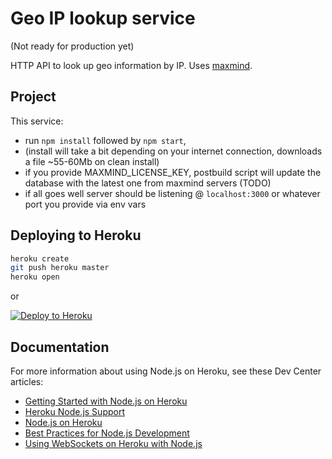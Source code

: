 # Geo IP lookup service

(Not ready for production yet)

HTTP API to look up geo information by IP. Uses [maxmind](http://maxmind.com).

## Project

This service:

- run `npm install` followed by `npm start`,
- (install will take a bit depending on your internet connection, downloads a file ~55-60Mb on clean install)
- if you provide MAXMIND_LICENSE_KEY, postbuild script will update the database with the latest one from maxmind servers (TODO)
- if all goes well server should be listening @ `localhost:3000` or whatever port you provide via env vars

## Deploying to Heroku

```sh
heroku create
git push heroku master
heroku open
```

or

[![Deploy to Heroku](https://www.herokucdn.com/deploy/button.png)](https://heroku.com/deploy?template=https://github.com/big-kahuna-burger/geo-ip-service)

## Documentation

For more information about using Node.js on Heroku, see these Dev Center articles:

- [Getting Started with Node.js on Heroku](https://devcenter.heroku.com/articles/getting-started-with-nodejs)
- [Heroku Node.js Support](https://devcenter.heroku.com/articles/nodejs-support)
- [Node.js on Heroku](https://devcenter.heroku.com/categories/nodejs)
- [Best Practices for Node.js Development](https://devcenter.heroku.com/articles/node-best-practices)
- [Using WebSockets on Heroku with Node.js](https://devcenter.heroku.com/articles/node-websockets)
